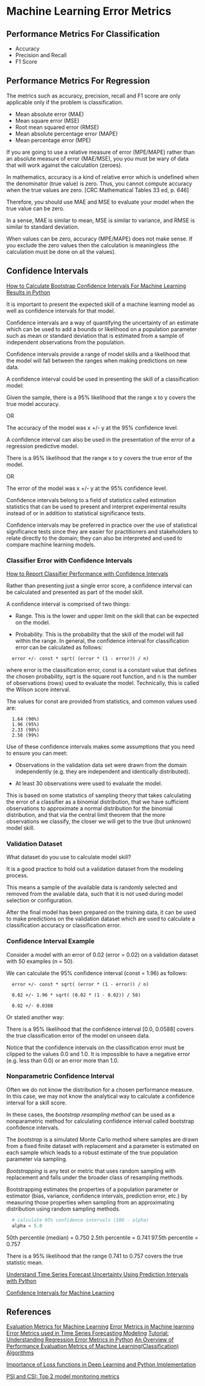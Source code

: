 # Machine Learning Error Metrics

## Performance Metrics For Classification

- Accuracy
- Precision and Recall
- F1 Score

## Performance Metrics For Regression

The metrics such as accuracy, precision, recall and F1 score are only applicable only if the problem is classification. 

- Mean absolute error (MAE)
- Mean square error (MSE) 
- Root mean squared error (RMSE)
- Mean absolute percentage error (MAPE)
- Mean percentage error (MPE)

If you are going to use a relative measure of error (MPE/MAPE) rather than an absolute measure of error (MAE/MSE), you you must be wary of data that will work against the calculation (zeroes).

In mathematics, accuracy is a kind of relative error which is undefined when the denominator (true value) is zero. Thus, you cannot compute accuracy when the true values are zero. [CRC Mathematical Tables 33 ed, p. 646]

Therefore, you should use MAE and MSE to evaluate your model when the true value can be zero. 

In a sense, MAE is similar to mean, MSE is similar to variance, and RMSE is similar to standard deviation.

When values can be zero, accuracy (MPE/MAPE) does not make sense. If you exclude the zero values then the calculation is meaningless (the calculation must be done on all the values).



## Confidence Intervals

[How to Calculate Bootstrap Confidence Intervals For Machine Learning Results in Python](https://machinelearningmastery.com/calculate-bootstrap-confidence-intervals-machine-learning-results-python/)

It is important to present the expected skill of a machine learning model as well as confidence intervals for that model.

Confidence intervals are a way of quantifying the uncertainty of an estimate which can be used to add a bounds or likelihood on a population parameter such as mean or standard deviation that is estimated from a sample of independent observations from the population. 

Confidence intervals provide a range of model skills and a likelihood that the model will fall between the ranges when making predictions on new data.

A confidence interval could be used in presenting the skill of a classification model:

Given the sample, there is a 95% likelihood that the range x to y covers the true model accuracy.

OR

The accuracy of the model was x +/- y at the 95% confidence level.

A confidence interval can also be used in the presentation of the error of a regression predictive model. 

There is a 95% likelihood that the range x to y covers the true error of the model.

OR

The error of the model was x +/- y at the 95% confidence level.

Confidence intervals belong to a field of statistics called estimation statistics that can be used to present and interpret experimental results instead of or in addition to statistical significance tests.

Confidence intervals may be preferred in practice over the use of statistical significance tests since they are easier for practitioners and stakeholders to relate directly to the domain; they can also be interpreted and used to compare machine learning models.

### Classifier Error with Confidence Intervals

[How to Report Classifier Performance with Confidence Intervals](https://machinelearningmastery.com/report-classifier-performance-confidence-intervals/)

Rather than presenting just a single error score, a confidence interval can be calculated and presented as part of the model skill.

A confidence interval is comprised of two things:

- Range. This is the lower and upper limit on the skill that can be expected on the model.

- Probability. This is the probability that the skill of the model will fall within the range.
In general, the confidence interval for classification error can be calculated as follows:

```
  error +/- const * sqrt( (error * (1 - error)) / n)
```

where error is the classification error, const is a constant value that defines the chosen probability, sqrt is the square root function, and n is the number of observations (rows) used to evaluate the model. Technically, this is called the Wilson score interval.

The values for const are provided from statistics, and common values used are:

```
  1.64 (90%)
  1.96 (95%)
  2.33 (98%)
  2.58 (99%)
```

Use of these confidence intervals makes some assumptions that you need to ensure you can meet:

- Observations in the validation data set were drawn from the domain independently (e.g. they are independent and identically distributed).

- At least 30 observations were used to evaluate the model.

This is based on some statistics of sampling theory that takes calculating the error of a classifier as a binomial distribution, that we have sufficient observations to approximate a normal distribution for the binomial distribution, and that via the central limit theorem that the more observations we classify, the closer we will get to the true (but unknown) model skill.

### Validation Dataset

What dataset do you use to calculate model skill?

It is a good practice to hold out a validation dataset from the modeling process.

This means a sample of the available data is randomly selected and removed from the available data, such that it is not used during model selection or configuration.

After the final model has been prepared on the training data, it can be used to make predictions on the validation dataset which are used to calculate a classification accuracy or classification error.

### Confidence Interval Example

Consider a model with an error of 0.02 (error = 0.02) on a validation dataset with 50 examples (n = 50).

We can calculate the 95% confidence interval (const = 1.96) as follows:

```
  error +/- const * sqrt( (error * (1 - error)) / n)

  0.02 +/- 1.96 * sqrt( (0.02 * (1 - 0.02)) / 50)

  0.02 +/- 0.0388
```

Or stated another way:

There is a 95% likelihood that the confidence interval [0.0, 0.0588] covers the true classification error of the model on unseen data.

Notice that the confidence intervals on the classification error must be clipped to the values 0.0 and 1.0. It is impossible to have a negative error (e.g. less than 0.0) or an error more than 1.0.


### Nonparametric Confidence Interval

Often we do not know the distribution for a chosen performance measure. In this case, we may not know the analytical way to calculate a confidence interval for a skill score.

In these cases, the _bootstrap resampling method_ can be used as a nonparametric method for calculating confidence interval called bootstrap confidence intervals.

The _bootstrap_ is a simulated Monte Carlo method where samples are drawn from a fixed finite dataset with replacement and a parameter is estimated on each sample which leads to a robust estimate of the true population parameter via sampling.

_Bootstrapping_ is any test or metric that uses random sampling with replacement and falls under the broader class of resampling methods.

Bootstrapping estimates the properties of a population parameter or estimator (bias, variance, confidence intervals, prediction error, etc.) by measuring those properties when sampling from an approximating distribution using random sampling methods.

```py
  # calculate 95% confidence intervals (100 - alpha)
  alpha = 5.0
```

50th percentile (median) = 0.750
2.5th percentile = 0.741
97.5th percentile = 0.757

There is a 95% likelihood that the range 0.741 to 0.757 covers the true statistic mean.



[Understand Time Series Forecast Uncertainty Using Prediction Intervals with Python](https://machinelearningmastery.com/time-series-forecast-uncertainty-using-confidence-intervals-python/)

[Confidence Intervals for Machine Learning](https://machinelearningmastery.com/confidence-intervals-for-machine-learning/)


## References

[Evaluation Metrics for Machine Learning](https://towardsdatascience.com/evaluation-metrics-for-machine-learning-2167fca1a291?gi=2512e2b9b1c0)
[Error Metrics in Machine learning](https://medium.com/analytics-vidhya/error-metrics-in-machine-learning-f9eed7b139f)
[Error Metrics used in Time Series Forecasting Modeling](https://medium.com/analytics-vidhya/error-metrics-used-in-time-series-forecasting-modeling-9f068bdd31ca)
[Tutorial: Understanding Regression Error Metrics in Python](https://www.dataquest.io/blog/understanding-regression-error-metrics/)
[An Overview of Performance Evaluation Metrics of Machine Learning(Classification) Algorithms](https://towardsdatascience.com/an-overview-of-performance-evaluation-metrics-of-machine-learning-classification-algorithms-7a95783a762f?gi=884943f12b27)

[Importance of Loss functions in Deep Learning and Python Implementation](https://towardsdatascience.com/importance-of-loss-functions-in-deep-learning-and-python-implementation-4307bfa92810?gi=6295a1b1892)

[PSI and CSI: Top 2 model monitoring metrics](https://towardsdatascience.com/psi-and-csi-top-2-model-monitoring-metrics-924a2540bed8?gi=7d4c901abece)



